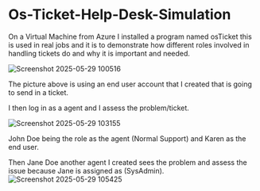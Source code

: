 # Os-Ticket-Help-Desk-Simulation
On a Virtual Machine from Azure I installed a program named osTicket this is used in real jobs and it is to demonstrate how different roles involved in handling tickets do and why it is important and needed.

![Screenshot 2025-05-29 100516](https://github.com/user-attachments/assets/00420414-f184-4c8a-b4d4-bfb1556c72eb)

The picture above is using an end user account that I created that is going to send in a ticket.

I then log in as a agent and I assess the problem/ticket.

![Screenshot 2025-05-29 103155](https://github.com/user-attachments/assets/260ce5ff-e1ad-484b-ae08-ef82834012ba)

John Doe being the role as the agent (Normal Support) and Karen as the end user.

Then Jane Doe another agent I created sees the problem and assess the issue because Jane is assigned as (SysAdmin).
![Screenshot 2025-05-29 105425](https://github.com/user-attachments/assets/f9f5aa87-1b73-4a63-9b39-a4b73814443c)
